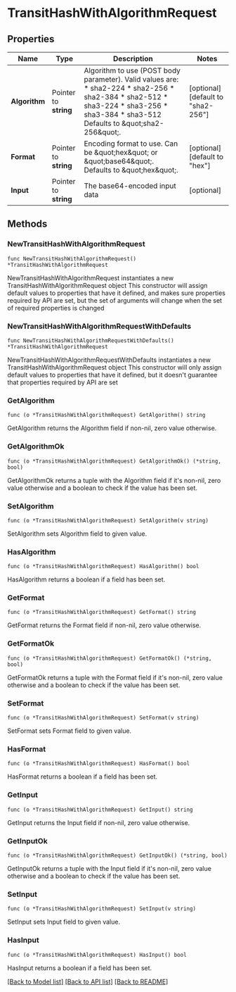# TransitHashWithAlgorithmRequest

## Properties

Name | Type | Description | Notes
------------ | ------------- | ------------- | -------------
**Algorithm** | Pointer to **string** | Algorithm to use (POST body parameter). Valid values are: * sha2-224 * sha2-256 * sha2-384 * sha2-512 * sha3-224 * sha3-256 * sha3-384 * sha3-512 Defaults to \&quot;sha2-256\&quot;. | [optional] [default to "sha2-256"]
**Format** | Pointer to **string** | Encoding format to use. Can be \&quot;hex\&quot; or \&quot;base64\&quot;. Defaults to \&quot;hex\&quot;. | [optional] [default to "hex"]
**Input** | Pointer to **string** | The base64-encoded input data | [optional] 

## Methods

### NewTransitHashWithAlgorithmRequest

`func NewTransitHashWithAlgorithmRequest() *TransitHashWithAlgorithmRequest`

NewTransitHashWithAlgorithmRequest instantiates a new TransitHashWithAlgorithmRequest object
This constructor will assign default values to properties that have it defined,
and makes sure properties required by API are set, but the set of arguments
will change when the set of required properties is changed

### NewTransitHashWithAlgorithmRequestWithDefaults

`func NewTransitHashWithAlgorithmRequestWithDefaults() *TransitHashWithAlgorithmRequest`

NewTransitHashWithAlgorithmRequestWithDefaults instantiates a new TransitHashWithAlgorithmRequest object
This constructor will only assign default values to properties that have it defined,
but it doesn't guarantee that properties required by API are set

### GetAlgorithm

`func (o *TransitHashWithAlgorithmRequest) GetAlgorithm() string`

GetAlgorithm returns the Algorithm field if non-nil, zero value otherwise.

### GetAlgorithmOk

`func (o *TransitHashWithAlgorithmRequest) GetAlgorithmOk() (*string, bool)`

GetAlgorithmOk returns a tuple with the Algorithm field if it's non-nil, zero value otherwise
and a boolean to check if the value has been set.

### SetAlgorithm

`func (o *TransitHashWithAlgorithmRequest) SetAlgorithm(v string)`

SetAlgorithm sets Algorithm field to given value.

### HasAlgorithm

`func (o *TransitHashWithAlgorithmRequest) HasAlgorithm() bool`

HasAlgorithm returns a boolean if a field has been set.

### GetFormat

`func (o *TransitHashWithAlgorithmRequest) GetFormat() string`

GetFormat returns the Format field if non-nil, zero value otherwise.

### GetFormatOk

`func (o *TransitHashWithAlgorithmRequest) GetFormatOk() (*string, bool)`

GetFormatOk returns a tuple with the Format field if it's non-nil, zero value otherwise
and a boolean to check if the value has been set.

### SetFormat

`func (o *TransitHashWithAlgorithmRequest) SetFormat(v string)`

SetFormat sets Format field to given value.

### HasFormat

`func (o *TransitHashWithAlgorithmRequest) HasFormat() bool`

HasFormat returns a boolean if a field has been set.

### GetInput

`func (o *TransitHashWithAlgorithmRequest) GetInput() string`

GetInput returns the Input field if non-nil, zero value otherwise.

### GetInputOk

`func (o *TransitHashWithAlgorithmRequest) GetInputOk() (*string, bool)`

GetInputOk returns a tuple with the Input field if it's non-nil, zero value otherwise
and a boolean to check if the value has been set.

### SetInput

`func (o *TransitHashWithAlgorithmRequest) SetInput(v string)`

SetInput sets Input field to given value.

### HasInput

`func (o *TransitHashWithAlgorithmRequest) HasInput() bool`

HasInput returns a boolean if a field has been set.


[[Back to Model list]](../README.md#documentation-for-models) [[Back to API list]](../README.md#documentation-for-api-endpoints) [[Back to README]](../README.md)


